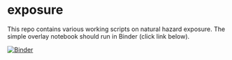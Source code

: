 # exposure
This repo contains various working scripts on natural hazard exposure. The simple overlay notebook should run in Binder (click link below).

[![Binder](https://mybinder.org/badge_logo.svg)](https://mybinder.org/v2/gh/nj935/exposure/HEAD)
